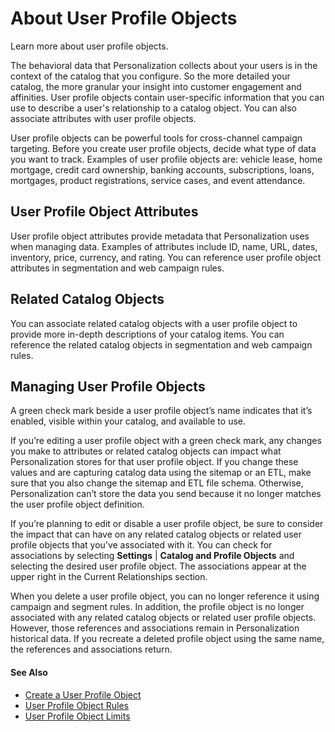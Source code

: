 

# About User Profile Objects

Learn more about user profile objects.

The behavioral data that Personalization collects about your users is in the
context of the catalog that you configure. So the more detailed your catalog,
the more granular your insight into customer engagement and affinities. User
profile objects contain user-specific information that you can use to describe
a user's relationship to a catalog object. You can also associate attributes
with user profile objects.

User profile objects can be powerful tools for cross-channel campaign
targeting. Before you create user profile objects, decide what type of data
you want to track. Examples of user profile objects are: vehicle lease, home
mortgage, credit card ownership, banking accounts, subscriptions, loans,
mortgages, product registrations, service cases, and event attendance.

## User Profile Object Attributes

User profile object attributes provide metadata that Personalization uses when
managing data. Examples of attributes include ID, name, URL, dates, inventory,
price, currency, and rating. You can reference user profile object attributes
in segmentation and web campaign rules.

## Related Catalog Objects

You can associate related catalog objects with a user profile object to
provide more in-depth descriptions of your catalog items. You can reference
the related catalog objects in segmentation and web campaign rules.

## Managing User Profile Objects

A green check mark beside a user profile object’s name indicates that it’s
enabled, visible within your catalog, and available to use.

If you’re editing a user profile object with a green check mark, any changes
you make to attributes or related catalog objects can impact what
Personalization stores for that user profile object. If you change these
values and are capturing catalog data using the sitemap or an ETL, make sure
that you also change the sitemap and ETL file schema. Otherwise,
Personalization can’t store the data you send because it no longer matches the
user profile object definition.

If you’re planning to edit or disable a user profile object, be sure to consider the impact that can have on any related catalog objects or related user profile objects that you’ve associated with it. You can check for associations by selecting **Settings** | **Catalog and Profile Objects** and selecting the desired user profile object. The associations appear at the upper right in the Current Relationships section.

When you delete a user profile object, you can no longer reference it using
campaign and segment rules. In addition, the profile object is no longer
associated with any related catalog objects or related user profile objects.
However, those references and associations remain in Personalization
historical data. If you recreate a deleted profile object using the same name,
the references and associations return.

#### See Also

  * [Create a User Profile Object](https://help.salesforce.com/s/articleView?id=sf.mc_pers_user_profile_object_create.htm&language=en_US&type=5 "Create user profile objects and their relationships to better define your Personalization users. Once created, you can use these objects in segmentation and campaign targeting to improve cross-channel personalization. You update, add, and remove user profile object data profile with the User Profile Object ETL.")
  * [User Profile Object Rules](https://help.salesforce.com/s/articleView?id=sf.mc_pers_user_profile_object_rule.htm&language=en_US&type=5 "Use built-in user profile object rules to help improve cross-channel personalization in segmentation and web campaign targeting. User profile objects have two built-in rules—object aggregation and object match.")
  * [User Profile Object Limits](https://help.salesforce.com/s/articleView?id=sf.mc_pers_user_profile_object_limits.htm&language=en_US&type=5 "Marketing Cloud Personalization imposes limits per dataset for user profile objects.")

